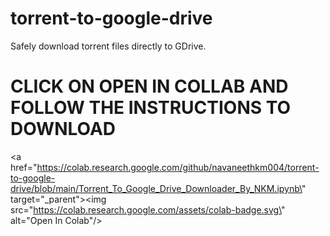 # torrent-to-google-drive
Safely download torrent files directly to GDrive.

# CLICK ON OPEN IN COLLAB AND FOLLOW THE INSTRUCTIONS TO DOWNLOAD

<a href=\"https://colab.research.google.com/github/navaneethkm004/torrent-to-google-drive/blob/main/Torrent_To_Google_Drive_Downloader_By_NKM.ipynb\" target=\"_parent\"><img src=\"https://colab.research.google.com/assets/colab-badge.svg\" alt=\"Open In Colab\"/></a>

